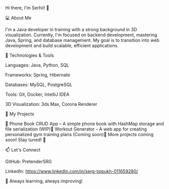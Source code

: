 Hi there, I'm Serhii! 👋

💻 About Me

I'm a Java developer in training with a strong background in 3D visualization. Currently, I'm focused on backend development, mastering Java, Spring, and database management. My goal is to transition into web development and build scalable, efficient applications.

🚀 Technologies & Tools

Languages: Java, Python, SQL

Frameworks: Spring, Hibernate

Databases: MySQL, PostgreSQL

Tools: Git, Docker, IntelliJ IDEA

3D Visualization: 3ds Max, Corona Renderer

📌 My Projects

🔹 Phone Book CRUD App – A simple phone book with HashMap storage and file serialization (WIP)🔹 Workout Generator – A web app for creating personalized gym training plans (Coming soon)🔹 More projects coming soon! Stay tuned! 🚧

📫 Let's Connect

GitHub: PretenderSRG

LinkedIn: https://www.linkedin.com/in/serg-tsipukh-011659280/

🚀 Always learning, always improving!


